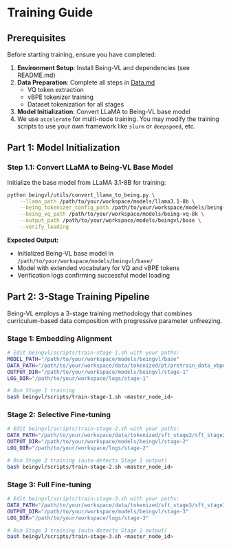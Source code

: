 # Training Guide

## Prerequisites

Before starting training, ensure you have completed:

1. **Environment Setup**: Install Being-VL and dependencies (see README.md)
2. **Data Preparation**: Complete all steps in [Data.md](Data.md)
   - VQ token extraction
   - vBPE tokenizer training
   - Dataset tokenization for all stages
3. **Model Initialization**: Convert LLaMA to Being-VL base model
4. We use `accelerate` for multi-node training. You may modify the training scripts to use your own framework like `slurm` or `deepspeed`, etc.

## Part 1: Model Initialization

### Step 1.1: Convert LLaMA to Being-VL Base Model

Initialize the base model from LLaMA 3.1-8B for training:

```bash
python beingvl/utils/convert_llama_to_being.py \
    --llama_path /path/to/your/workspace/models/llama3.1-8b \
    --being_tokenizer_config_path /path/to/your/workspace/models/being-tokenizer \
    --being_vq_path /path/to/your/workspace/models/being-vq-8k \
    --output_path /path/to/your/workspace/models/beingvl/base \
    --verify_loading
```

**Expected Output:**
- Initialized Being-VL base model in `/path/to/your/workspace/models/beingvl/base/`
- Model with extended vocabulary for VQ and vBPE tokens
- Verification logs confirming successful model loading

## Part 2: 3-Stage Training Pipeline

Being-VL employs a 3-stage training methodology that combines curriculum-based data composition with progressive parameter unfreezing.

### Stage 1: Embedding Alignment

```bash
# Edit beingvl/scripts/train-stage-1.sh with your paths:
MODEL_PATH="/path/to/your/workspace/models/beingvl/base"
DATA_PATH="/path/to/your/workspace/data/tokenized/pt/pretrain_data_vbpe.jsonl"
OUTPUT_DIR="/path/to/your/workspace/models/beingvl/stage-1"
LOG_DIR="/path/to/your/workspace/logs/stage-1"

# Run Stage 1 training
bash beingvl/scripts/train-stage-1.sh <master_node_id>
```

### Stage 2: Selective Fine-tuning

```bash
# Edit beingvl/scripts/train-stage-2.sh with your paths:
DATA_PATH="/path/to/your/workspace/data/tokenized/sft_stage2/sft_stage2_data_vbpe.jsonl"
OUTPUT_DIR="/path/to/your/workspace/models/beingvl/stage-2"
LOG_DIR="/path/to/your/workspace/logs/stage-2"

# Run Stage 2 training (auto-detects Stage 1 output)
bash beingvl/scripts/train-stage-2.sh <master_node_id>
```

### Stage 3: Full Fine-tuning

```bash
# Edit beingvl/scripts/train-stage-3.sh with your paths:
DATA_PATH="/path/to/your/workspace/data/tokenized/sft_stage3/sft_stage3_data_vbpe.jsonl"
OUTPUT_DIR="/path/to/your/workspace/models/beingvl/stage-3"
LOG_DIR="/path/to/your/workspace/logs/stage-3"

# Run Stage 3 training (auto-detects Stage 2 output)
bash beingvl/scripts/train-stage-3.sh <master_node_id>
```

